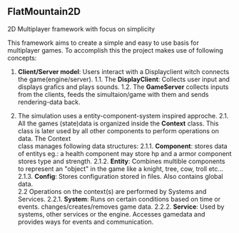 ## FlatMountain2D
2D Multiplayer framework with focus on simplicity

This framework aims to create a simple and easy to use basis for multiplayer games.
To accomplish this the project makes use of following concepts:
  1. __Client/Server model__: Users interact with a Displayclient witch connects the game(engine/server).
    1.1. The __DisplayClient__: Collects user input and displays grafics and plays sounds.
    1.2. The __GameServer__ collects inputs from the clients, feeds the simultaion/game with them and sends rendering-data back. 
    
  2. The simulation uses a entity-component-system inspired approche.
    2.1. All the games (state)data is organized inside the __Context__ class. This class is later used by all other components to perform operations on data. The Context  
        class manages following data structures:
        2.1.1. __Component__: stores data of entitys eg.: a health component may store hp and a armor component stores type and strength.
        2.1.2. __Entity__: Combines multible components to represent an "object" in the game like a knight, tree, cow, troll etc...
        2.1.3. __Config__: Stores configuration stored in files. Also contains global data.  
    2.2 Operations on the context(s) are performed by Systems and Services.
      2.2.1. __System__: Runs on certain conditions based on time or events. changes/creates/removes game data.
      2.2.2. __Service__: Used by systems, other services or the engine. Accesses gamedata and provides ways for events and communication.
